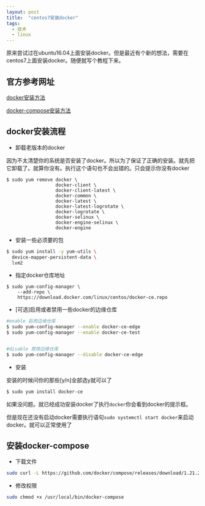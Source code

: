 ```yaml
---
layout: post
title:  "centos7安装docker"
tags:
  - 技术
  - linux
---
```


原来尝试过在ubuntu16.04上面安装docker。但是最近有个新的想法，需要在centos7上面安装docker。随便就写个教程下来。



## 官方参考网址
[docker安装方法](https://docs.docker.com/install/linux/docker-ce/centos/)

[docker-compose安装方法](https://docs.docker.com/compose/install/)

## docker安装流程
* 卸载老版本的docker

因为不太清楚你的系统是否安装了docker。所以为了保证了正确的安装。就先把它卸载了。就算你没有。执行这个语句也不会出错的。只会提示你没有docker 


```shell
$ sudo yum remove docker \
                  docker-client \
                  docker-client-latest \
                  docker-common \
                  docker-latest \
                  docker-latest-logrotate \
                  docker-logrotate \
                  docker-selinux \
                  docker-engine-selinux \
                  docker-engine
```

* 安装一些必须要的包

```sh
$ sudo yum install -y yum-utils \
  device-mapper-persistent-data \
  lvm2
```

* 指定docker仓库地址

```
$ sudo yum-config-manager \
    --add-repo \
    https://download.docker.com/linux/centos/docker-ce.repo
```

* [可选]启用或者禁用一些docker的边缘仓库

```sh
#enable 启用边缘仓库
$ sudo yum-config-manager --enable docker-ce-edge
$ sudo yum-config-manager --enable docker-ce-test


#disable 禁用边缘仓库
$ sudo yum-config-manager --disable docker-ce-edge
```

* 安装

安装的时候问你的那些[y/n]全部选y就可以了

```sh
$ sudo yum install docker-ce
```


如果没问题。就已经成功安装docker了执行`docker`你会看到docker的提示框。

但是现在还没有启动docker需要执行语句`sudo systemctl start docker`来启动docker。就可以正常使用了

## 安装docker-compose

* 下载文件

```sh
sudo curl -L https://github.com/docker/compose/releases/download/1.21.2/docker-compose-$(uname -s)-$(uname -m) -o /usr/local/bin/docker-compose
```

* 修改权限

```sh
sudo chmod +x /usr/local/bin/docker-compose
```
